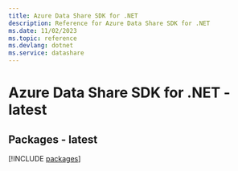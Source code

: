 ```yaml
---
title: Azure Data Share SDK for .NET
description: Reference for Azure Data Share SDK for .NET
ms.date: 11/02/2023
ms.topic: reference
ms.devlang: dotnet
ms.service: datashare
---
```

# Azure Data Share SDK for .NET - latest
## Packages - latest
[!INCLUDE [packages](data-share-index.md)]